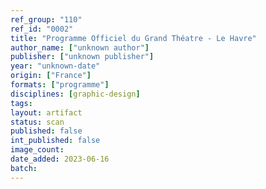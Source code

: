 ```yaml
---
ref_group: "110"
ref_id: "0002"
title: "Programme Officiel du Grand Théatre - Le Havre"
author_name: ["unknown author"]
publisher: ["unknown publisher"]
year: "unknown-date"
origin: ["France"]
formats: ["programme"]
disciplines: [graphic-design]
tags:
layout: artifact
status: scan
published: false
int_published: false
image_count:
date_added: 2023-06-16
batch:
---
```

